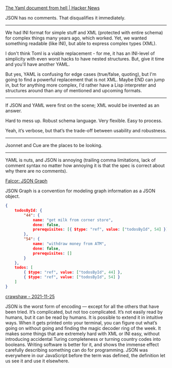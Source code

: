 [The Yaml document from hell | Hacker News](https://news.ycombinator.com/item?id=34351503)

 JSON has no comments. That disqualifies it immediately. 

---

We had INI format for simple stuff and XML (protected with entire schema) for complex things many years ago, which worked. Yet, we wanted something readable (like INI), but able to express complex types (XML).

I don't think Toml is a viable replacement - for me, it has an INI-level of simplicity with even worst hacks to have nested structures. But, give it time and you'll have another YAML.

But yes, YAML is confusing for edge cases (true/false, quoting), but I'm going to find a powerful replacement that is not XML. Maybe END can jump in, but for anything more complex, I'd rather have a Lisp interpreter and structures around than any of mentioned and upcoming formats.

---

If JSON and YAML were first on the scene; XML would be invented as an answer.

Hard to mess up. Robust schema language. Very flexible. Easy to process.

Yeah, it’s verbose, but that’s the trade-off between usability and robustness.

---

Jsonnet and Cue are the places to be looking. 

---

YAML is nuts, and JSON is annoying (trailing comma limitations, lack of comment syntax no matter how annoying it is that the spec is correct about why there are no comments).


[Falcor: JSON Graph](https://netflix.github.io/falcor/documentation/jsongraph.html)

JSON Graph is a convention for modeling graph information as a JSON object. 

```json
{
    todosById: {
        "44": {
            name: "get milk from corner store",
            done: false,
            prerequisites: [{ $type: "ref", value: ["todosById", 54] }]
        },
        "54": {
            name: "withdraw money from ATM",
            done: false,
            prerequisites: []
        }
    },
    todos: [
        { $type: "ref", value: ["todosById", 44] },
        { $type: "ref", value: ["todosById", 54] }
    ]
}
```

[crawshaw - 2021-11-25](https://crawshaw.io/blog/thankful-for-technology)

JSON is the worst form of encoding — except for all the others that have been tried. It’s complicated, but not too complicated. It’s not easily read by humans, but it can be read by humans. It is possible to extend it in intuitive ways. When it gets printed onto your terminal, you can figure out what’s going on without going and finding the magic decoder ring of the week. It makes some things that are extremely hard with XML or INI easy, without introducing accidental Turing completeness or turning country codes into booleans. Writing software is better for it, and shows the immense effect carefully describing something can do for programming. JSON was everywhere in our JavaScript before the term was defined, the definition let us see it and use it elsewhere.
